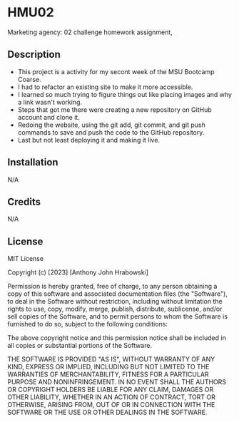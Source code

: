 # HMU02
Marketing agency: 02 challenge homework assignment,

## Description

- This project is a activity for my secont week of the MSU Bootcamp Coarse.
- I had to refactor an existing site to make it more accessible.
- I learned so much trying to figure things out like placing images and why a link wasn't working.
- Steps that got me there were creating a new repository on GitHub account and clone it.
- Redoing the website, using the git add, git commit, and git push commands to save and push the code to the GitHub repository.
- Last but not least deploying it and making it live.



## Installation
N/A

## Credits
N/A

## License
MIT License

Copyright (c) [2023] [Anthony John Hrabowski]

Permission is hereby granted, free of charge, to any person obtaining a copy
of this software and associated documentation files (the "Software"), to deal
in the Software without restriction, including without limitation the rights
to use, copy, modify, merge, publish, distribute, sublicense, and/or sell
copies of the Software, and to permit persons to whom the Software is
furnished to do so, subject to the following conditions:

The above copyright notice and this permission notice shall be included in all
copies or substantial portions of the Software.

THE SOFTWARE IS PROVIDED "AS IS", WITHOUT WARRANTY OF ANY KIND, EXPRESS OR
IMPLIED, INCLUDING BUT NOT LIMITED TO THE WARRANTIES OF MERCHANTABILITY,
FITNESS FOR A PARTICULAR PURPOSE AND NONINFRINGEMENT. IN NO EVENT SHALL THE
AUTHORS OR COPYRIGHT HOLDERS BE LIABLE FOR ANY CLAIM, DAMAGES OR OTHER
LIABILITY, WHETHER IN AN ACTION OF CONTRACT, TORT OR OTHERWISE, ARISING FROM,
OUT OF OR IN CONNECTION WITH THE SOFTWARE OR THE USE OR OTHER DEALINGS IN THE
SOFTWARE.
